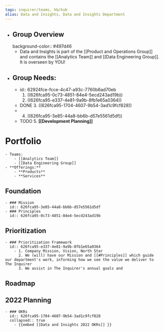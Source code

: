 ```yaml
---
tags: inquirer/teams, kb/hub
alias: Data and Insights, Data and Insights Department
---
```


- ## Group Overview
  background-color:: #497d46
	- Data and Insights is part of the [[Product and Operations Group]] and contains the [[Analytics Team]] and [[Data Engineering Group]]. It is overseen by YOU!
- ## Group Needs:
	- id:: 62924fce-fcce-4c47-a93c-7760b6ad70eb
	  1. ((626fca95-0c73-4851-84e4-5ecd243ad19b))
	  2. ((626fca95-e337-4e81-9a9b-8fb1e65a0364))
	- DONE 3. ((626fca95-1704-4607-9b54-3ad1c9fcf828))
	- 4. ((626fca95-3e85-44a8-bb6b-d57e5561d5df))
	- TODO 5. **[[Development Planning]]**
# Portfolio
	- Teams:
		- [[Analytics Team]]
		- [[Data Engineering Group]]
	- **Offerings:**
		- **Products**
		- **Services**
## Foundation
	- ### Mission
	  id:: 626fca95-3e85-44a8-bb6b-d57e5561d5df
	- ### Principles
	  id:: 626fca95-0c73-4851-84e4-5ecd243ad19b
## Prioritization
	- ### Prioritization Framework
	  id:: 626fca95-e337-4e81-9a9b-8fb1e65a0364
		- 1. Company Mission, Vision, North Star
		  2. We (will) have our Mission and [[#Principles]] which guide our department's work, informing how we see the value we deliver to The Inquirer
		  3. We assist in The Inquirer's annual goals and
## Roadmap
## 2022 Planning
	- ### OKRs
	  id:: 626fca95-1704-4607-9b54-3ad1c9fcf828
	  collapsed:: true
		- {{embed [[Data and Insights 2022 OKRs]] }}